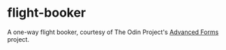 # flight-booker
A one-way flight booker, courtesy of The Odin Project's [Advanced Forms](http://www.theodinproject.com/ruby-on-rails/building-advanced-forms) project.